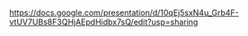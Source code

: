 

https://docs.google.com/presentation/d/10qEj5sxN4u_Grb4F-vtUV7UBs8F3QHjAEpdHidbx7sQ/edit?usp=sharing

